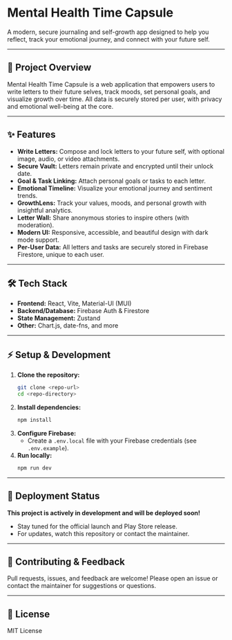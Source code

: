# Mental Health Time Capsule

A modern, secure journaling and self-growth app designed to help you reflect, track your emotional journey, and connect with your future self.

---

## 🚀 Project Overview
Mental Health Time Capsule is a web application that empowers users to write letters to their future selves, track moods, set personal goals, and visualize growth over time. All data is securely stored per user, with privacy and emotional well-being at the core.

---

## ✨ Features
- **Write Letters:** Compose and lock letters to your future self, with optional image, audio, or video attachments.
- **Secure Vault:** Letters remain private and encrypted until their unlock date.
- **Goal & Task Linking:** Attach personal goals or tasks to each letter.
- **Emotional Timeline:** Visualize your emotional journey and sentiment trends.
- **GrowthLens:** Track your values, moods, and personal growth with insightful analytics.
- **Letter Wall:** Share anonymous stories to inspire others (with moderation).
- **Modern UI:** Responsive, accessible, and beautiful design with dark mode support.
- **Per-User Data:** All letters and tasks are securely stored in Firebase Firestore, unique to each user.

---

## 🛠️ Tech Stack
- **Frontend:** React, Vite, Material-UI (MUI)
- **Backend/Database:** Firebase Auth & Firestore
- **State Management:** Zustand
- **Other:** Chart.js, date-fns, and more

---

## ⚡ Setup & Development
1. **Clone the repository:**
   ```sh
   git clone <repo-url>
   cd <repo-directory>
   ```
2. **Install dependencies:**
   ```sh
   npm install
   ```
3. **Configure Firebase:**
   - Create a `.env.local` file with your Firebase credentials (see `.env.example`).
4. **Run locally:**
   ```sh
   npm run dev
   ```

---

## 🚧 Deployment Status
**This project is actively in development and will be deployed soon!**
- Stay tuned for the official launch and Play Store release.
- For updates, watch this repository or contact the maintainer.

---

## 🤝 Contributing & Feedback
Pull requests, issues, and feedback are welcome! Please open an issue or contact the maintainer for suggestions or questions.

---

## 📄 License
MIT License

